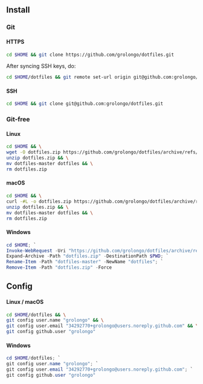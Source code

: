 ## Install

### Git

#### HTTPS
```bash
cd $HOME && git clone https://github.com/grolongo/dotfiles.git
```

After syncing SSH keys, do:
```bash
cd $HOME/dotfiles && git remote set-url origin git@github.com:grolongo/dotfiles.git
```

#### SSH
```bash
cd $HOME && git clone git@github.com:grolongo/dotfiles.git
```

### Git-free

#### Linux
```bash
cd $HOME && \
wget -O dotfiles.zip https://github.com/grolongo/dotfiles/archive/refs/heads/master.zip && \
unzip dotfiles.zip && \
mv dotfiles-master dotfiles && \
rm dotfiles.zip
```

#### macOS
```bash
cd $HOME && \
curl -#L -o dotfiles.zip https://github.com/grolongo/dotfiles/archive/refs/heads/master.zip && \
unzip dotfiles.zip && \
mv dotfiles-master dotfiles && \
rm dotfiles.zip
```

#### Windows
```powershell
cd $HOME; `
Invoke-WebRequest -Uri "https://github.com/grolongo/dotfiles/archive/refs/heads/master.zip" -OutFile dotfiles.zip; `
Expand-Archive -Path "dotfiles.zip" -DestinationPath $PWD; `
Rename-Item -Path "dotfiles-master" -NewName "dotfiles"; `
Remove-Item -Path "dotfiles.zip" -Force
```

## Config

#### Linux / macOS
```bash
cd $HOME/dotfiles && \
git config user.name "grolongo" && \
git config user.email "34292770+grolongo@users.noreply.github.com" && \
git config github.user "grolongo"
```

#### Windows
```powershell
cd $HOME/dotfiles; `
git config user.name "grolongo"; `
git config user.email "34292770+grolongo@users.noreply.github.com"; `
git config github.user "grolongo"
```
